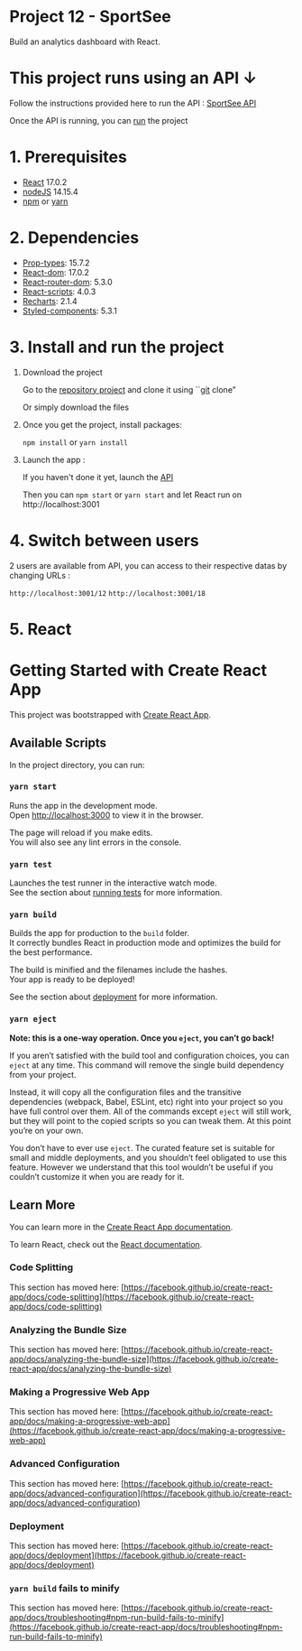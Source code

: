 # Project 12 - SportSee

Build an analytics dashboard with React.

# This project runs using an API &#8595;

Follow the instructions provided here to run the API : [SportSee API](https://github.com/Alphasud/P9-front-end-dashboard)

Once the API is running, you can [run](#3.-Install-and-run-the-project) the project

# 1. Prerequisites

-   [React](https://reactjs.org/) 17.0.2
-   [nodeJS](https://nodejs.org/en/) 14.15.4
-   [npm](https://www.npmjs.com/)
    or
    [yarn](https://classic.yarnpkg.com/lang/en/docs/install/#windows-stable)

# 2. Dependencies

-   [Prop-types](https://www.npmjs.com/package/prop-types): 15.7.2
-   [React-dom](https://www.npmjs.com/package/react-dom): 17.0.2
-   [React-router-dom](https://www.npmjs.com/package/react-router-dom): 5.3.0
-   [React-scripts](https://www.npmjs.com/package/react-scripts): 4.0.3
-   [Recharts](https://recharts.org/en-US/): 2.1.4
-   [Styled-components](https://styled-components.com/): 5.3.1

# 3. Install and run the project

1. Download the project

    Go to the [repository project](https://github.com/Keidaten/JeremyAlderweireldt_12_04102021)
    and clone it using ``[git](https://git-scm.com/downloads) clone"

    Or simply download the files

2. Once you get the project, install packages:

    `npm install` or `yarn install`

3. Launch the app :

    If you haven't done it yet, launch the [API](-This-project-runs-using-an-API-↓)

    Then you can `npm start` or `yarn start` and let React run on http://localhost:3001

# 4. Switch between users

2 users are available from API, you can access to their respective datas by changing URLs :

`http://localhost:3001/12`
`http://localhost:3001/18`

# 5. React

# Getting Started with Create React App

This project was bootstrapped with [Create React App](https://github.com/facebook/create-react-app).

## Available Scripts

In the project directory, you can run:

### `yarn start`

Runs the app in the development mode.\
Open [http://localhost:3000](http://localhost:3000) to view it in the browser.

The page will reload if you make edits.\
You will also see any lint errors in the console.

### `yarn test`

Launches the test runner in the interactive watch mode.\
See the section about [running tests](https://facebook.github.io/create-react-app/docs/running-tests) for more information.

### `yarn build`

Builds the app for production to the `build` folder.\
It correctly bundles React in production mode and optimizes the build for the best performance.

The build is minified and the filenames include the hashes.\
Your app is ready to be deployed!

See the section about [deployment](https://facebook.github.io/create-react-app/docs/deployment) for more information.

### `yarn eject`

**Note: this is a one-way operation. Once you `eject`, you can’t go back!**

If you aren’t satisfied with the build tool and configuration choices, you can `eject` at any time. This command will remove the single build dependency from your project.

Instead, it will copy all the configuration files and the transitive dependencies (webpack, Babel, ESLint, etc) right into your project so you have full control over them. All of the commands except `eject` will still work, but they will point to the copied scripts so you can tweak them. At this point you’re on your own.

You don’t have to ever use `eject`. The curated feature set is suitable for small and middle deployments, and you shouldn’t feel obligated to use this feature. However we understand that this tool wouldn’t be useful if you couldn’t customize it when you are ready for it.

## Learn More

You can learn more in the [Create React App documentation](https://facebook.github.io/create-react-app/docs/getting-started).

To learn React, check out the [React documentation](https://reactjs.org/).

### Code Splitting

This section has moved here: [https://facebook.github.io/create-react-app/docs/code-splitting](https://facebook.github.io/create-react-app/docs/code-splitting)

### Analyzing the Bundle Size

This section has moved here: [https://facebook.github.io/create-react-app/docs/analyzing-the-bundle-size](https://facebook.github.io/create-react-app/docs/analyzing-the-bundle-size)

### Making a Progressive Web App

This section has moved here: [https://facebook.github.io/create-react-app/docs/making-a-progressive-web-app](https://facebook.github.io/create-react-app/docs/making-a-progressive-web-app)

### Advanced Configuration

This section has moved here: [https://facebook.github.io/create-react-app/docs/advanced-configuration](https://facebook.github.io/create-react-app/docs/advanced-configuration)

### Deployment

This section has moved here: [https://facebook.github.io/create-react-app/docs/deployment](https://facebook.github.io/create-react-app/docs/deployment)

### `yarn build` fails to minify

This section has moved here: [https://facebook.github.io/create-react-app/docs/troubleshooting#npm-run-build-fails-to-minify](https://facebook.github.io/create-react-app/docs/troubleshooting#npm-run-build-fails-to-minify)
